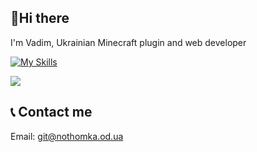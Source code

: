 ## 👋Hi there
I'm Vadim, Ukrainian Minecraft plugin and web developer

[![My Skills](https://skillicons.dev/icons?i=html,css,js,python,java,mongodb,git,photoshop,vscode,cloudflare,docker,figma,raspberrypi,idea,godot,linux&perline=8)](https://skillicons.dev)

<a href="https://www.buymeacoffee.com/nothomka"><img src="https://img.buymeacoffee.com/button-api/?text=Buy me a coffee&emoji=☕&slug=nothomka&button_colour=FFDD00&font_colour=000000&font_family=Inter&outline_colour=000000&coffee_colour=ffffff" /></a>

## 📞 Contact me
Email: [git@nothomka.od.ua](mailto:git@nothomka.od.ua)
